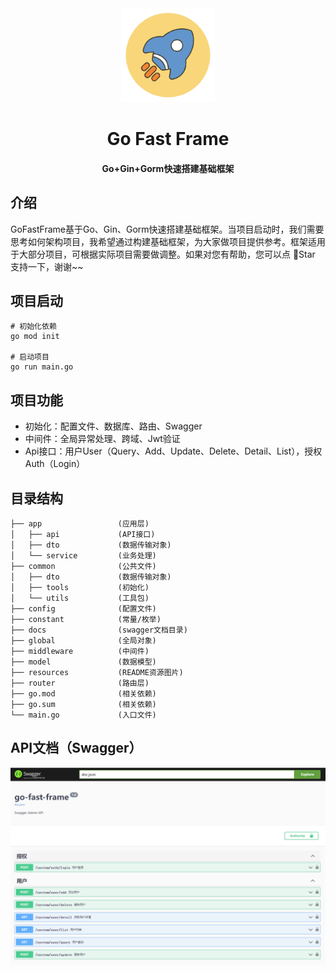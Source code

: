<div align=center>
	<img src="resources/image-logo.png" width="150" height="150" />
    <h1>Go Fast Frame</h1>
    <h4>Go+Gin+Gorm快速搭建基础框架</h4>
</div>

## 介绍

GoFastFrame基于Go、Gin、Gorm快速搭建基础框架。当项目启动时，我们需要思考如何架构项目，我希望通过构建基础框架，为大家做项目提供参考。框架适用于大部分项目，可根据实际项目需要做调整。如果对您有帮助，您可以点 🌟Star 支持一下，谢谢~~

## 项目启动

```
# 初始化依赖
go mod init

# 启动项目
go run main.go
```

## 项目功能

* 初始化：配置文件、数据库、路由、Swagger
* 中间件：全局异常处理、跨域、Jwt验证
* Api接口：用户User（Query、Add、Update、Delete、Detail、List），授权Auth（Login）

## 目录结构

```
├── app                 (应用层)
│   ├── api             (API接口)
│   ├── dto             (数据传输对象)
│   └── service         (业务处理)
├── common              (公共文件)
│   ├── dto             (数据传输对象)
│   ├── tools           (初始化)
│   └── utils           (工具包)
├── config              (配置文件)
├── constant            (常量/枚举)
├── docs                (swagger文档目录)
├── global              (全局对象)
├── middleware          (中间件)
├── model               (数据模型)
├── resources           (README资源图片)
├── router              (路由层)
├── go.mod              (相关依赖)
├── go.sum              (相关依赖)
└── main.go             (入口文件)
```

## API文档（Swagger）

![image](resources/image-swagger.png)

